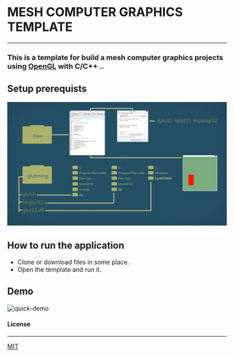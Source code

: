 # MESH COMPUTER GRAPHICS TEMPLATE
---
### This is a template for build a mesh computer graphics projects using [OpenGL](https://www.opengl.org/) with C/C++ ..



## Setup prerequists
  [![config-plan](Setup&#32;&&#32;Config/img/setup-plan.png)](https://www.youtube.com/watch?v=RTk6W67dyR4&t=5s)

## How to run the application
 - Clone or download files in some place.
 - Open the template and run it.

## Demo 
![quick-demo](demo/demo.gif)
  
#### License
---
[MIT](https://choosealicense.com/licenses/mit/)  

